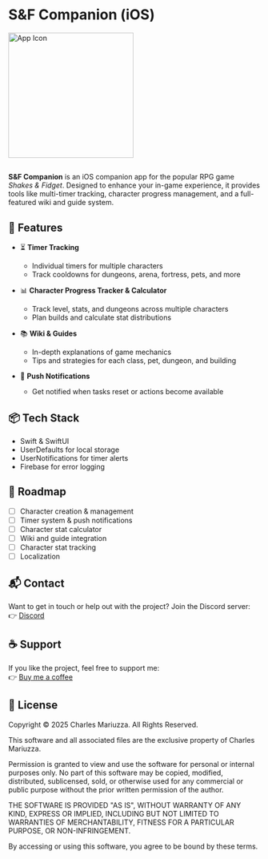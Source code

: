 # S&F Companion (iOS) 

<img src="https://github.com/user-attachments/assets/54b8c760-51f0-430e-8e92-8086b70cc1a6" alt="App Icon" width="250" height="250"/>

## 

**S&F Companion** is an iOS companion app for the popular RPG game *Shakes & Fidget*. Designed to enhance your in-game experience, it provides tools like multi-timer tracking, character progress management, and a full-featured wiki and guide system.

## 🧭 Features

- ⏳ **Timer Tracking**
  - Individual timers for multiple characters
  - Track cooldowns for dungeons, arena, fortress, pets, and more

- 📊 **Character Progress Tracker & Calculator**
  - Track level, stats, and dungeons across multiple characters
  - Plan builds and calculate stat distributions

- 📚 **Wiki & Guides**
  - In-depth explanations of game mechanics
  - Tips and strategies for each class, pet, dungeon, and building

- 🔔 **Push Notifications**
  - Get notified when tasks reset or actions become available

## 📦 Tech Stack

- Swift & SwiftUI
- UserDefaults for local storage
- UserNotifications for timer alerts
- Firebase for error logging

## 🚧 Roadmap

- [ ] Character creation & management  
- [ ] Timer system & push notifications  
- [ ] Character stat calculator  
- [ ] Wiki and guide integration  
- [ ] Character stat tracking  
- [ ] Localization  

## 📬 Contact

Want to get in touch or help out with the project? Join the Discord server:  
👉 [Discord](https://discord.gg/yp8TNGWGUr)

## ☕️ Support

If you like the project, feel free to support me:  
👉 [Buy me a coffee](https://buymeacoffee.com/demonkitty1337)

## 📄 License

Copyright © 2025 Charles Mariuzza. All Rights Reserved.

This software and all associated files are the exclusive property of Charles Mariuzza.

Permission is granted to view and use the software for personal or internal purposes only.
No part of this software may be copied, modified, distributed, sublicensed, sold, or otherwise used for any commercial or public purpose without the prior written permission of the author.

THE SOFTWARE IS PROVIDED "AS IS", WITHOUT WARRANTY OF ANY KIND, EXPRESS OR IMPLIED, INCLUDING BUT NOT LIMITED TO WARRANTIES OF MERCHANTABILITY, FITNESS FOR A PARTICULAR PURPOSE, OR NON-INFRINGEMENT.

By accessing or using this software, you agree to be bound by these terms.
